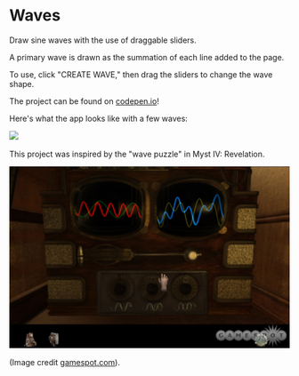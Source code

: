 # Waves

Draw sine waves with the use of draggable sliders.

A primary wave is drawn as the summation of each line added to the page.

To use, click "CREATE WAVE," then drag the sliders to change the wave shape.

The project can be found on [codepen.io](https://codepen.io/aholmes/full/gBNbKN)!

Here's what the app looks like with a few waves:

![](img.app.png)

This project was inspired by the "wave puzzle" in Myst IV: Revelation.

![](img/606322-920187_20040924_004.jpg)

(Image credit [gamespot.com](https://www.gamespot.com/articles/myst-iv-revelation-final-impressions/1100-6108695/)).